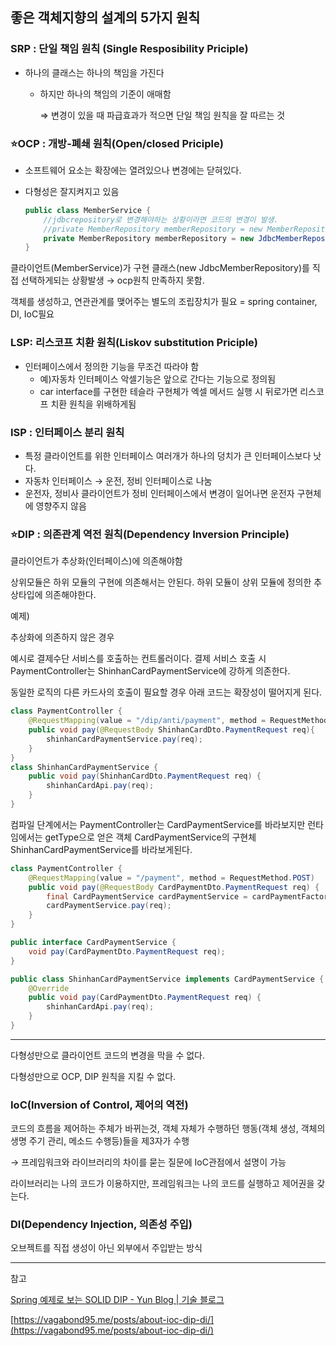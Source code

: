 ## 좋은 객체지향의 설계의 5가지 원칙

### SRP : 단일 책임 원칙 (Single Resposibility Priciple)

- 하나의 클래스는 하나의 책임을 가진다
    - 하지만 하나의 책임의 기준이 애매함

      ⇒ 변경이 있을 때 파급효과가 적으면 단일 책임 원칙을 잘 따르는 것


### ⭐OCP : 개방-폐쇄 원칙(Open/closed Priciple)

- 소프트웨어 요소는 확장에는 열려있으나 변경에는 닫혀있다.
- 다형성은 잘지켜지고 있음

    ```java
    public class MemberService {
    	//jdbcrepository로 변경해야하는 상황이라면 코드의 변경이 발생. 
    	//private MemberRepository memberRepository = new MemberRepository();
    	private MemberRepository memberRepository = new JdbcMemberRepository();
    }
    ```


클라이언트(MemberService)가 구현 클래스(new JdbcMemberRepository)를 직접 선택하게되는 상황발생 → ocp원칙 만족하지 못함.

객체를 생성하고, 연관관계를 맺어주는 별도의 조립장치가 필요 = spring container, DI, IoC필요

### LSP: 리스코프 치환 원칙(Liskov substitution Priciple)

- 인터페이스에서 정의한 기능을 무조건 따라야 함
    - 예)자동차 인터페이스 악셀기능은 앞으로 간다는 기능으로 정의됨
    - car interface를 구현한 테슬라 구현체가 엑셀 메서드 실행 시 뒤로가면 리스코프 치환 원칙을 위배하게됨


### ISP : 인터페이스 분리 원칙

- 특정 클라이언트를 위한 인터페이스 여러개가 하나의 덩치가 큰 인터페이스보다 낫다.
- 자동차 인터페이스 → 운전, 정비 인터페이스로 나눔
- 운전자, 정비사 클라이언트가 정비 인터페이스에서 변경이 일어나면 운전자 구현체에 영향주지 않음

### ⭐DIP : 의존관계 역전 원칙(Dependency Inversion Principle)

클라이언트가 추상화(인터페이스)에 의존해야함

상위모듈은 하위 모듈의 구현에 의존해서는 안된다. 하위 모듈이 상위 모듈에 정의한 추상타입에 의존해야한다.

예제)

추상화에 의존하지 않은 경우

예시로 결제수단 서비스를 호출하는 컨트롤러이다. 결제 서비스 호출 시 PaymentController는 ShinhanCardPaymentService에 강하게 의존한다.

동일한 로직의 다른 카드사의 호출이 필요할 경우 아래 코드는 확장성이 떨어지게 된다.

```java
class PaymentController {
    @RequestMapping(value = "/dip/anti/payment", method = RequestMethod.POST)
    public void pay(@RequestBody ShinhanCardDto.PaymentRequest req){
        shinhanCardPaymentService.pay(req);
    }   
}
class ShinhanCardPaymentService {
    public void pay(ShinhanCardDto.PaymentRequest req) {
        shinhanCardApi.pay(req);
    }   
}
```

컴파일 단계에서는 PaymentController는 CardPaymentService를 바라보지만 런타임에서는 getType으로 얻은 객체  CardPaymentService의 구현체 ShinhanCardPaymentService를 바라보게된다.

```java
class PaymentController {
    @RequestMapping(value = "/payment", method = RequestMethod.POST)
    public void pay(@RequestBody CardPaymentDto.PaymentRequest req) {
        final CardPaymentService cardPaymentService = cardPaymentFactory.getType(req.getType());
        cardPaymentService.pay(req);
    }
}

public interface CardPaymentService {
    void pay(CardPaymentDto.PaymentRequest req);
}

public class ShinhanCardPaymentService implements CardPaymentService {
    @Override
    public void pay(CardPaymentDto.PaymentRequest req) {
        shinhanCardApi.pay(req);
    }
}
```

---

다형성만으로 클라이언트 코드의 변경을 막을 수 없다.

다형성만으로 OCP, DIP 원칙을 지킬 수 없다.

### IoC(Inversion of Control, 제어의 역전)

코드의 흐름을 제어하는 주체가 바뀌는것, 객체 자체가 수행하던 행동(객체 생성, 객체의 생명 주기 관리, 메소드 수행등)들을 제3자가 수행

→ 프레임워크와 라이브러리의 차이를 묻는 질문에 IoC관점에서 설명이 가능

라이브러리는 나의 코드가 이용하지만, 프레임워크는 나의 코드를 실행하고 제어권을 갖는다.

### DI(Dependency Injection, 의존성 주입)

오브젝트를 직접 생성이 아닌 외부에서 주입받는 방식


---

참고

[Spring 예제로 보는 SOLID DIP - Yun Blog | 기술 블로그](https://cheese10yun.github.io/spring-solid-dip/)

[https://vagabond95.me/posts/about-ioc-dip-di/](https://vagabond95.me/posts/about-ioc-dip-di/)